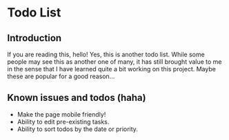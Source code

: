 # Todo List

## Introduction

If you are reading this, hello! Yes, this is another todo list. While some people may see this as another one of many, it has still brought value to me in the sense that I have learned quite a bit working on this project. Maybe these are popular for a good reason...

## Known issues and todos (haha)

- Make the page mobile friendly!
- Ability to edit pre-existing tasks.
- Ability to sort todos by the date or priority.
